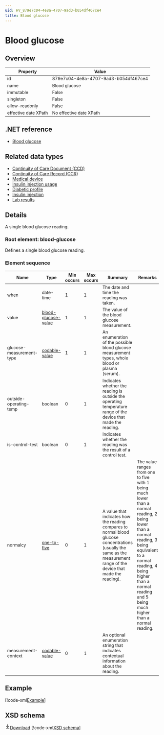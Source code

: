 ```yaml
---
uid: HV_879e7c04-4e8a-4707-9ad3-b054df467ce4
title: Blood glucose
---
```


# Blood glucose

## Overview

Property|Value
---|---
id|879e7c04-4e8a-4707-9ad3-b054df467ce4
name|Blood glucose
immutable|False
singleton|False
allow-readonly|False
effective date XPath|No effective date XPath

## .NET reference
- [Blood glucose](https://go.microsoft.com/fwlink/?LinkID=136053)

## Related data types

- [Continuity of Care Document (CCD)](xref:HV_9c48a2b8-952c-4f5a-935d-f3292326bf54)
- [Continuity of Care Record (CCR)](xref:HV_1e1ccbfc-a55d-4d91-8940-fa2fbf73c195)
- [Medical device](xref:HV_EF9CF8D5-6C0B-4292-997F-4047240BC7BE)
- [Insulin injection usage](xref:HV_184166BE-8ADB-4D9C-8162-C403040E31AD)
- [Diabetic profile](xref:HV_80CF4080-AD3F-4BB5-A0B5-907C22F73017)
- [Insulin injection](xref:HV_3B3C053B-B1FE-4E11-9E22-D4B480DE74E8)
- [Lab results](xref:HV_5800eab5-a8c2-482a-a4d6-f1db25ae08c3)

## Details
A single blood glucose reading.

<a name='blood-glucose'></a>

### Root element: blood-glucose

Defines a single blood glucose reading.

### Element sequence

Name|Type|Min occurs|Max occurs|Summary|Remarks|Preferred Vocabulary
---|---|---|---|---|---|---
when|date-time|1|1|The date and time the reading was taken.||
value|[blood-glucose-value](xref:HV_3e730686-781f-4616-aa0d-817bba8eb141#blood-glucose-value)|1|1|The value of the blood glucose measurement.||
glucose-measurement-type|[codable-value](xref:HV_3e730686-781f-4616-aa0d-817bba8eb141#codable-value)|1|1|An enumeration of the possible blood glucose measurement types, whole blood or plasma (serum).||[glucose-measurement-type](xref:HV_50173422-248c-4555-9da6-248d8981e261)
outside-operating-temp|boolean|0|1|Indicates whether the reading is outside the operating temperature range of the device that made the reading.||
is-control-test|boolean|0|1|Indicates whether the reading was the result of a control test.||
normalcy|[one-to-five](xref:HV_3e730686-781f-4616-aa0d-817bba8eb141#one-to-five)|0|1|A value that indicates how the reading compares to normal blood glucose concentrations (usually the same as the measurement range of the device that made the reading).|The value ranges from one to five with 1 being much lower than a normal reading, 2 being lower than a normal reading, 3 being equivalent to a normal reading, 4 being higher than a normal reading and 5 being much higher than a normal reading.|
measurement-context|[codable-value](xref:HV_3e730686-781f-4616-aa0d-817bba8eb141#codable-value)|0|1|An optional enumeration string that indicates contextual information about the reading.||[glucose-measurement-context](xref:HV_18eb66b4-d944-4aa7-be4d-3183b1e6f484)

## Example
[!code-xml[Example](sample-xml/879e7c04-4e8a-4707-9ad3-b054df467ce4.xml)]

## XSD schema
[![Download](/healthvault/images/download.png)Download](xsd/blood-glucose.xsd)
[!code-xml[XSD schema](xsd/blood-glucose.xsd)]
